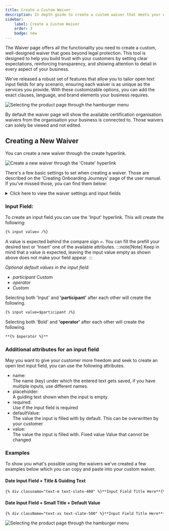 ```yaml
---
title: Create a Custom Waiver 
description: In depth guide to create a custom waiver that meets your needs.
sidebar:
    label: Create a Custom Waiver
    order: 3
    badge: new
---
```


The Waiver page offers all the functionality you need to create a custom, well-designed waiver that goes beyond legal protection. This tool is designed to help you build trust with your customers by setting clear expectations, reinforcing transparency, and showing attention to detail in every aspect of your business.

We’ve released a robust set of features that allow you to tailor open text input fields for any scenario, ensuring each waiver is as unique as the services you provide. With these customizable options, you can add the exact clauses, language, and brand elements your business requires. 

<div class="w-full md:w-3/5 mx-auto">
  <img 
    src="/images/select_waivers_page.png" 
    alt="Selecting the product page through the hamburger menu"
  />
</div>

By default the waiver page will show the available certification organisation waivers from the organisation your business is connected to. Those waivers can solely be viewed and not edited. 

## Creating a New Waiver
You can create a new waiver through the create hyperlink. 

<div class="w-full md:w-3/5 mx-auto">
  <img 
    src="/images/create_a_new_waiver.png" 
    alt="Create a new waiver through the 'Create' hyperlink"
  />
</div>

There's a few basic settings to set when creating a waiver. Those are described on the 'Creating Onboarding Journeys' page of the user manual. If you've missed those, you can find them below:

<details>
  <summary>Click here to view the waiver settings and input fields</summary>

  **Identifier**  
  Umbrella name for this waiver. This is used for you to recognize the waiver, regardless the different names per language 'Display name' used.

  **Valid term**  
  The period a signed waiver remains valid or is open for signing to your customer. 
  :::note[Note]
  Leaving this field open only keeps this waiver valid for the current registration.
  :::

  **Signature required checkbox**  
  Determines if this waiver is shown as a separate signed waiver, or embedded into your registration form as a tick box.

  **Language**  
  The language used for the waiver you're creating.

  **Display name**  
  The dedicated name for the language you're entering. This is the name that your customers will see.

  **Text input field**  
  The actual waiver text can be entered here. Through the available cheatsheet, you can see what 'markdown' text formatting options can be made.
</details>

### Input Field:
To create an input field you can use the 'Input' hyperlink. This will create the following: 
```html
{% input value= /%} 
```
A value is expected behind the compare sign =. You can fill the prefill your desired text or 'Insert' one of the available attributes.
:::note[Note]
Keep in mind that a value is expected, leaving the input value empty as shown above does not make your field appear.
:::

*Optional default values in the input field:*
- *participant* Custom
- *operator*
- *Custom*

Selecting both 'Input' and **'participant'** after each other will create the following.
```html
{% input value=$participant /%} 
```
Selecting both 'Bold' and **'operator'** after each other will create the following.
```html
**{% $operator %}**
```
### Additional attributes for an input field
May you want to give your customer more freedom and seek to create an open text input field, you can use the following attributes.

<ul>
<li>name: </br>
The name (key) under which the entered text gets saved, if you have multiple inputs, use different names. </li>
<li>placeholder: </br>
A guiding text shown when the input is empty. </li>
<li>required: </br>
Use if the input field is required</li>
<li>defaultValue: </br>
The value the input is filled with by default. This can be overwritten by your customer</li>
<li>value: </br>
The value the input is filled with. Fixed value Value that cannot be changed</li>
</ul>

### Examples
To show you what's possible using the waivers we've created a few examples below which you can copy and paste into your custom waiver.

#### Date Input Field + Title & Guiding Text
```html
{% div classname="text-m text-slate-400" %}**Input Field Title Here**{% /div %} {% input name="First_day" placeholder="dd-mm-yyyy"/%} 
```
#### Date Input Field + Small Title + Default Value
```html
{% div className="text-xs text-slate-500" %}**Input Field Title Here**{% /div %} {% input name="start_date" placeholder="dd-mm-yyyy" /%} 
```

<div class="w-full md:w-3/5 mx-auto text-left">
  <img 
    src="/images/input-field-example-1.png" 
    alt="Selecting the product page through the hamburger menu"
  />
</div>